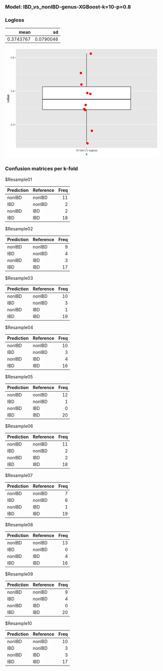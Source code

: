 ### Model: IBD\_vs\_nonIBD-genus-XGBoost-k=10-p=0.8

### Logloss

<table>
<thead>
<tr class="header">
<th style="text-align: right;">mean</th>
<th style="text-align: right;">sd</th>
</tr>
</thead>
<tbody>
<tr class="odd">
<td style="text-align: right;">0.3743767</td>
<td style="text-align: right;">0.0790046</td>
</tr>
</tbody>
</table>

![](IBD_vs_nonIBD_XGBoost_genus_10_0.8_files/figure-markdown_strict/unnamed-chunk-2-1.png)

### Confusion matrices per k-fold

$Resample01

<table>
<thead>
<tr class="header">
<th style="text-align: left;">Prediction</th>
<th style="text-align: left;">Reference</th>
<th style="text-align: right;">Freq</th>
</tr>
</thead>
<tbody>
<tr class="odd">
<td style="text-align: left;">nonIBD</td>
<td style="text-align: left;">nonIBD</td>
<td style="text-align: right;">11</td>
</tr>
<tr class="even">
<td style="text-align: left;">IBD</td>
<td style="text-align: left;">nonIBD</td>
<td style="text-align: right;">2</td>
</tr>
<tr class="odd">
<td style="text-align: left;">nonIBD</td>
<td style="text-align: left;">IBD</td>
<td style="text-align: right;">2</td>
</tr>
<tr class="even">
<td style="text-align: left;">IBD</td>
<td style="text-align: left;">IBD</td>
<td style="text-align: right;">18</td>
</tr>
</tbody>
</table>

$Resample02

<table>
<thead>
<tr class="header">
<th style="text-align: left;">Prediction</th>
<th style="text-align: left;">Reference</th>
<th style="text-align: right;">Freq</th>
</tr>
</thead>
<tbody>
<tr class="odd">
<td style="text-align: left;">nonIBD</td>
<td style="text-align: left;">nonIBD</td>
<td style="text-align: right;">9</td>
</tr>
<tr class="even">
<td style="text-align: left;">IBD</td>
<td style="text-align: left;">nonIBD</td>
<td style="text-align: right;">4</td>
</tr>
<tr class="odd">
<td style="text-align: left;">nonIBD</td>
<td style="text-align: left;">IBD</td>
<td style="text-align: right;">3</td>
</tr>
<tr class="even">
<td style="text-align: left;">IBD</td>
<td style="text-align: left;">IBD</td>
<td style="text-align: right;">17</td>
</tr>
</tbody>
</table>

$Resample03

<table>
<thead>
<tr class="header">
<th style="text-align: left;">Prediction</th>
<th style="text-align: left;">Reference</th>
<th style="text-align: right;">Freq</th>
</tr>
</thead>
<tbody>
<tr class="odd">
<td style="text-align: left;">nonIBD</td>
<td style="text-align: left;">nonIBD</td>
<td style="text-align: right;">10</td>
</tr>
<tr class="even">
<td style="text-align: left;">IBD</td>
<td style="text-align: left;">nonIBD</td>
<td style="text-align: right;">3</td>
</tr>
<tr class="odd">
<td style="text-align: left;">nonIBD</td>
<td style="text-align: left;">IBD</td>
<td style="text-align: right;">1</td>
</tr>
<tr class="even">
<td style="text-align: left;">IBD</td>
<td style="text-align: left;">IBD</td>
<td style="text-align: right;">19</td>
</tr>
</tbody>
</table>

$Resample04

<table>
<thead>
<tr class="header">
<th style="text-align: left;">Prediction</th>
<th style="text-align: left;">Reference</th>
<th style="text-align: right;">Freq</th>
</tr>
</thead>
<tbody>
<tr class="odd">
<td style="text-align: left;">nonIBD</td>
<td style="text-align: left;">nonIBD</td>
<td style="text-align: right;">10</td>
</tr>
<tr class="even">
<td style="text-align: left;">IBD</td>
<td style="text-align: left;">nonIBD</td>
<td style="text-align: right;">3</td>
</tr>
<tr class="odd">
<td style="text-align: left;">nonIBD</td>
<td style="text-align: left;">IBD</td>
<td style="text-align: right;">4</td>
</tr>
<tr class="even">
<td style="text-align: left;">IBD</td>
<td style="text-align: left;">IBD</td>
<td style="text-align: right;">16</td>
</tr>
</tbody>
</table>

$Resample05

<table>
<thead>
<tr class="header">
<th style="text-align: left;">Prediction</th>
<th style="text-align: left;">Reference</th>
<th style="text-align: right;">Freq</th>
</tr>
</thead>
<tbody>
<tr class="odd">
<td style="text-align: left;">nonIBD</td>
<td style="text-align: left;">nonIBD</td>
<td style="text-align: right;">12</td>
</tr>
<tr class="even">
<td style="text-align: left;">IBD</td>
<td style="text-align: left;">nonIBD</td>
<td style="text-align: right;">1</td>
</tr>
<tr class="odd">
<td style="text-align: left;">nonIBD</td>
<td style="text-align: left;">IBD</td>
<td style="text-align: right;">0</td>
</tr>
<tr class="even">
<td style="text-align: left;">IBD</td>
<td style="text-align: left;">IBD</td>
<td style="text-align: right;">20</td>
</tr>
</tbody>
</table>

$Resample06

<table>
<thead>
<tr class="header">
<th style="text-align: left;">Prediction</th>
<th style="text-align: left;">Reference</th>
<th style="text-align: right;">Freq</th>
</tr>
</thead>
<tbody>
<tr class="odd">
<td style="text-align: left;">nonIBD</td>
<td style="text-align: left;">nonIBD</td>
<td style="text-align: right;">11</td>
</tr>
<tr class="even">
<td style="text-align: left;">IBD</td>
<td style="text-align: left;">nonIBD</td>
<td style="text-align: right;">2</td>
</tr>
<tr class="odd">
<td style="text-align: left;">nonIBD</td>
<td style="text-align: left;">IBD</td>
<td style="text-align: right;">2</td>
</tr>
<tr class="even">
<td style="text-align: left;">IBD</td>
<td style="text-align: left;">IBD</td>
<td style="text-align: right;">18</td>
</tr>
</tbody>
</table>

$Resample07

<table>
<thead>
<tr class="header">
<th style="text-align: left;">Prediction</th>
<th style="text-align: left;">Reference</th>
<th style="text-align: right;">Freq</th>
</tr>
</thead>
<tbody>
<tr class="odd">
<td style="text-align: left;">nonIBD</td>
<td style="text-align: left;">nonIBD</td>
<td style="text-align: right;">7</td>
</tr>
<tr class="even">
<td style="text-align: left;">IBD</td>
<td style="text-align: left;">nonIBD</td>
<td style="text-align: right;">6</td>
</tr>
<tr class="odd">
<td style="text-align: left;">nonIBD</td>
<td style="text-align: left;">IBD</td>
<td style="text-align: right;">1</td>
</tr>
<tr class="even">
<td style="text-align: left;">IBD</td>
<td style="text-align: left;">IBD</td>
<td style="text-align: right;">19</td>
</tr>
</tbody>
</table>

$Resample08

<table>
<thead>
<tr class="header">
<th style="text-align: left;">Prediction</th>
<th style="text-align: left;">Reference</th>
<th style="text-align: right;">Freq</th>
</tr>
</thead>
<tbody>
<tr class="odd">
<td style="text-align: left;">nonIBD</td>
<td style="text-align: left;">nonIBD</td>
<td style="text-align: right;">13</td>
</tr>
<tr class="even">
<td style="text-align: left;">IBD</td>
<td style="text-align: left;">nonIBD</td>
<td style="text-align: right;">0</td>
</tr>
<tr class="odd">
<td style="text-align: left;">nonIBD</td>
<td style="text-align: left;">IBD</td>
<td style="text-align: right;">4</td>
</tr>
<tr class="even">
<td style="text-align: left;">IBD</td>
<td style="text-align: left;">IBD</td>
<td style="text-align: right;">16</td>
</tr>
</tbody>
</table>

$Resample09

<table>
<thead>
<tr class="header">
<th style="text-align: left;">Prediction</th>
<th style="text-align: left;">Reference</th>
<th style="text-align: right;">Freq</th>
</tr>
</thead>
<tbody>
<tr class="odd">
<td style="text-align: left;">nonIBD</td>
<td style="text-align: left;">nonIBD</td>
<td style="text-align: right;">9</td>
</tr>
<tr class="even">
<td style="text-align: left;">IBD</td>
<td style="text-align: left;">nonIBD</td>
<td style="text-align: right;">4</td>
</tr>
<tr class="odd">
<td style="text-align: left;">nonIBD</td>
<td style="text-align: left;">IBD</td>
<td style="text-align: right;">0</td>
</tr>
<tr class="even">
<td style="text-align: left;">IBD</td>
<td style="text-align: left;">IBD</td>
<td style="text-align: right;">20</td>
</tr>
</tbody>
</table>

$Resample10

<table>
<thead>
<tr class="header">
<th style="text-align: left;">Prediction</th>
<th style="text-align: left;">Reference</th>
<th style="text-align: right;">Freq</th>
</tr>
</thead>
<tbody>
<tr class="odd">
<td style="text-align: left;">nonIBD</td>
<td style="text-align: left;">nonIBD</td>
<td style="text-align: right;">10</td>
</tr>
<tr class="even">
<td style="text-align: left;">IBD</td>
<td style="text-align: left;">nonIBD</td>
<td style="text-align: right;">3</td>
</tr>
<tr class="odd">
<td style="text-align: left;">nonIBD</td>
<td style="text-align: left;">IBD</td>
<td style="text-align: right;">3</td>
</tr>
<tr class="even">
<td style="text-align: left;">IBD</td>
<td style="text-align: left;">IBD</td>
<td style="text-align: right;">17</td>
</tr>
</tbody>
</table>
